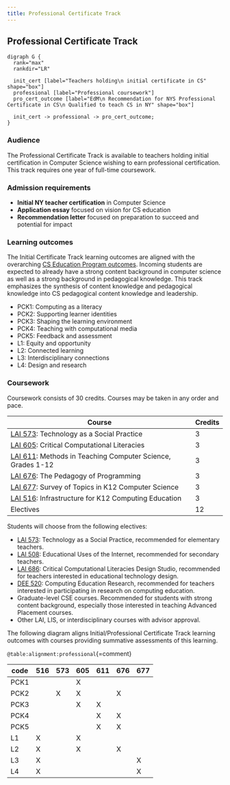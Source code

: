 ```yaml
---
title: Professional Certificate Track
---
```


## Professional Certificate Track

```{.graphviz caption="The Professional Certificate Track"}
digraph G {
  rank="max"
  rankdir="LR"

  init_cert [label="Teachers holding\n initial certificate in CS" shape="box"]
  professional [label="Professional coursework"]
  pro_cert_outcome [label="EdM\n Recommendation for NYS Professional Certificate in CS\n Qualified to teach CS in NY" shape="box"]

  init_cert -> professional -> pro_cert_outcome;
}
```

### Audience

The Professional Certificate Track is available to teachers holding initial certification in 
Computer Science wishing to earn professional certification. 
This track requires one year of full-time coursework.

### Admission requirements

- **Initial NY teacher certification** in Computer Science
- **Application essay** focused on vision for CS education
- **Recommendation letter** focused on preparation to succeed and potential for impact

### Learning outcomes

The Initial Certificate Track learning outcomes are aligned with the overarching 
[CS Education Program outcomes](#program-outcomes). Incoming students are expected to 
already have a strong content background in computer science as well as a strong background
in pedagogical knowledge. This track emphasizes the synthesis of content knowledge and pedagogical 
knowledge into CS pedagogical content knowledge and leadership. 

 - PCK1: Computing as a literacy
 - PCK2: Supporting learner identities
 - PCK3: Shaping the learning environment
 - PCK4: Teaching with computational media
 - PCK5: Feedback and assessment
 - L1: Equity and opportunity
 - L2: Connected learning
 - L3: Interdisciplinary connections
 - L4: Design and research

### Coursework

Coursework consists of 30 credits. Courses may be taken in any order and pace.

| Course                                                                   | Credits   |
| ------------------------------------------------------------------------ | --------- |
| [LAI 573](#lai-573): Technology as a Social Practice                     | 3         |
| [LAI 605](#lai-605): Critical Computational Literacies                   | 3         |
| [LAI 611](#lai-611): Methods in Teaching Computer Science, Grades 1-12   | 3         |
| [LAI 676](#lai-676): The Pedagogy of Programming                         | 3         |
| [LAI 677](#lai-677): Survey of Topics in K12 Computer Science            | 3         |
| [LAI 516](#lai-516): Infrastructure for K12 Computing Education          | 3         |
| Electives                                                                | 12        |

Students will choose from the following electives:

- [LAI 573](#lai-573): Technology as a Social Practice, recommended for elementary teachers.
- [LAI 508](#lai-508): Educational Uses of the Internet, recommended for secondary teachers.
- [LAI 686](#lai-686): Critical Computational Literacies Design Studio, recommended for 
  teachers interested in educational technology design.
- [DEE 520](#dee-520): Computing Education Research, recommended for teachers interested in 
  participating in research on computing education.
- Graduate-level CSE courses. Recommended for students with strong content background, especially 
  those interested in teaching Advanced Placement courses.
- Other LAI, LIS, or interdisciplinary courses with advisor approval.

The following diagram aligns Initial/Professional Certificate Track learning outcomes with courses 
providing summative assessments of this learning.

` @table:alignment:professional `{=comment}

| code   | 516   | 573   | 605   | 611   | 676   | 677   |
|--------|-------|-------|-------|-------|-------|-------|
| PCK1   |       |       | X     |       |       |       |
| PCK2   |       | X     | X     |       | X     |       |
| PCK3   |       |       | X     | X     |       |       |
| PCK4   |       |       |       | X     | X     |       |
| PCK5   |       |       |       | X     | X     |       |
| L1     | X     |       | X     |       |       |       |
| L2     | X     |       | X     |       | X     |       |
| L3     | X     |       |       |       |       | X     |
| L4     | X     |       |       |       |       | X     |
